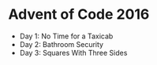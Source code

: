 # Advent of Code 2016

- Day 1: No Time for a Taxicab
- Day 2: Bathroom Security
- Day 3: Squares With Three Sides